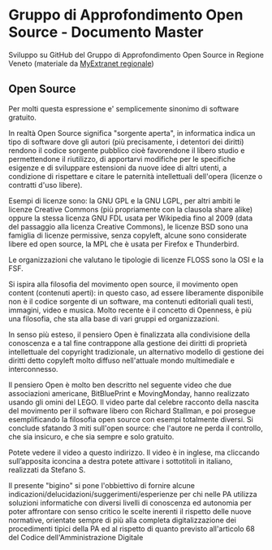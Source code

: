 # Gruppo di Approfondimento Open Source - Documento Master
Sviluppo su GitHub del Gruppo di Approfondimento Open Source in Regione Veneto (materiale da [MyExtranet regionale](http://myextranet.regione.veneto.it/web/guest/prodotti/scheda-prodotto/wikivenetopa/-/wiki/WikiVenetoPa/GDA+Open+Source+-+Documento+Master))

## Open Source

Per molti questa espressione e' semplicemente sinonimo di software gratuito.

In realtà Open Source significa "sorgente aperta", in informatica indica un tipo di software dove gli autori (più precisamente, i detentori dei diritti) rendono il codice sorgente pubblico cioè favorendone il libero studio e permettendone il riutilizzo, di apportarvi modifiche per le specifiche esigenze e di sviluppare estensioni da nuove idee di altri utenti, a condizione di rispettare e citare le paternità intellettuali dell'opera (licenze o contratti d'uso libere).

Esempi di licenze sono: la GNU GPL e la GNU LGPL, per altri ambiti le licenze Creative Commons (più propriamente con la clausola share alike) oppure la stessa licenza GNU FDL usata per Wikipedia fino al 2009 (data del passaggio alla licenza Creative Commons), le licenze BSD sono una famiglia di licenze permissive, senza copyleft, alcune sono considerate libere ed open source, la MPL che è usata per Firefox e Thunderbird.

Le organizzazioni che valutano le tipologie di licenze FLOSS sono la OSI e la FSF.

Si ispira alla filosofia del movimento open source, il movimento open content (contenuti aperti): in questo caso, ad essere liberamente disponibile non è il codice sorgente di un software, ma contenuti editoriali quali testi, immagini, video e musica. Molto recente è il concetto di Openness, è più una filosofia, che sta alla base di vari gruppi ed organizzazioni.

In senso più esteso, il pensiero Open è finalizzata alla condivisione della conoscenza e a tal fine contrappone alla gestione dei diritti di proprietà intellettuale del copyright tradizionale, un alternativo modello di gestione dei diritti detto copyleft molto diffuso nell'attuale mondo multimediale e interconnesso.

Il pensiero Open è molto ben descritto nel seguente video che due associazioni americane, BitBluePrint e MovingMonday, hanno realizzato usando gli omini del LEGO. Il video parte dal celebre racconto della nascita del movimento per il software libero con Richard Stallman, e poi prosegue esemplificando la filosofia open source con esempi totalmente diversi. Si conclude sfatando 3 miti sull'open source: che l'autore ne perda il controllo, che sia insicuro, e che sia sempre e solo gratuito.

Potete vedere il video a questo indirizzo.
Il video è in inglese, ma cliccando sull’apposita iconcina a destra potete attivare i sottotitoli in italiano, realizzati da Stefano S.

Il presente "bigino" si pone l'obbiettivo di fornire alcune indicazioni/delucidazioni/suggerimenti/esperienze per chi nelle PA utilizza soluzioni informatiche con diversi livelli di conoscenza ed autonomia per poter affrontare con senso critico le scelte inerenti il rispetto delle nuove normative, orientate sempre di più alla completa digitalizzazione dei procedimenti tipici della PA ed al rispetto di quanto previsto all'articolo 68 del Codice dell'Amministrazione Digitale
